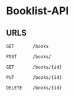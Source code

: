 # Booklist-API #

URLS
----

```
GET       /books
```

```
POST      /books/
```

```
GET       /books/{id}
```
```
PUT       /books/{id}
```

```
DELETE    /books/{id}
```
